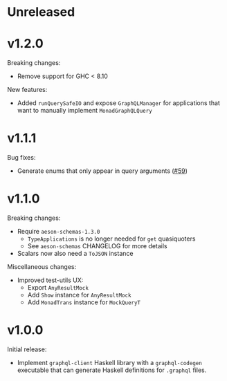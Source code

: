 # Unreleased

# v1.2.0

Breaking changes:

* Remove support for GHC < 8.10

New features:

* Added `runQuerySafeIO` and expose `GraphQLManager` for applications that want to manually implement `MonadGraphQLQuery`

# v1.1.1

Bug fixes:

* Generate enums that only appear in query arguments ([#59](https://github.com/LeapYear/graphql-client/pull/59))

# v1.1.0

Breaking changes:

* Require `aeson-schemas-1.3.0`
    * `TypeApplications` is no longer needed for `get` quasiquoters
    * See `aeson-schemas` CHANGELOG for more details
* Scalars now also need a `ToJSON` instance

Miscellaneous changes:

* Improved test-utils UX:
    * Export `AnyResultMock`
    * Add `Show` instance for `AnyResultMock`
    * Add `MonadTrans` instance for `MockQueryT`

# v1.0.0

Initial release:

* Implement `graphql-client` Haskell library with a `graphql-codegen` executable that can generate Haskell definitions for `.graphql` files.
